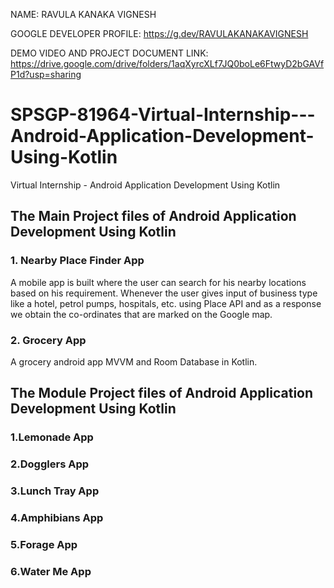 NAME: RAVULA KANAKA VIGNESH

GOOGLE DEVELOPER PROFILE: https://g.dev/RAVULAKANAKAVIGNESH

DEMO VIDEO AND PROJECT DOCUMENT LINK: https://drive.google.com/drive/folders/1aqXyrcXLf7JQ0boLe6FtwyD2bGAVfP1d?usp=sharing
# SPSGP-81964-Virtual-Internship---Android-Application-Development-Using-Kotlin
Virtual Internship - Android Application Development Using Kotlin

## The Main Project files of Android Application Development Using Kotlin

### 1. Nearby Place Finder App

A mobile app is built where the user can search for his nearby locations based on his requirement. Whenever the user gives input of business type like a hotel, petrol pumps, hospitals, etc. using Place API and as a response we obtain the co-ordinates that are marked on the Google map.

### 2. Grocery App

A grocery android app MVVM and Room Database in Kotlin.


## The Module Project files of Android Application Development Using Kotlin

### 1.Lemonade App

### 2.Dogglers App

### 3.Lunch Tray App

### 4.Amphibians App

### 5.Forage App

### 6.Water Me App
